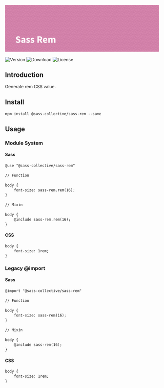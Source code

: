 ![Sass Rem](.repo/banner.png)

![Version](https://flat.badgen.net/npm/v/@sass-collective/sass-rem)
![Download](https://flat.badgen.net/npm/dt/@sass-collective/sass-rem)
![License](https://flat.badgen.net/npm/license/@sass-collective/sass-rem)

## Introduction

Generate rem CSS value.

## Install

    npm install @sass-collective/sass-rem --save

## Usage

### Module System

#### Sass

    @use "@sass-collective/sass-rem"

    // Function

    body {
        font-size: sass-rem.rem(16);
    }

    // Mixin

    body {
        @include sass-rem.rem(16);
    }

#### CSS

    body {
        font-size: 1rem;
    }

### Legacy @import

#### Sass

    @import "@sass-collective/sass-rem"

    // Function
    
    body {
        font-size: sass-rem(16);
    }

    // Mixin

    body {
        @include sass-rem(16);
    }

#### CSS

    body {
        font-size: 1rem;
    }
